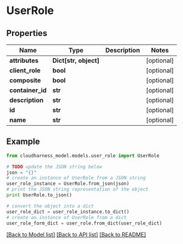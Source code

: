 # UserRole


## Properties

Name | Type | Description | Notes
------------ | ------------- | ------------- | -------------
**attributes** | **Dict[str, object]** |  | [optional] 
**client_role** | **bool** |  | [optional] 
**composite** | **bool** |  | [optional] 
**container_id** | **str** |  | [optional] 
**description** | **str** |  | [optional] 
**id** | **str** |  | [optional] 
**name** | **str** |  | [optional] 

## Example

```python
from cloudharness_model.models.user_role import UserRole

# TODO update the JSON string below
json = "{}"
# create an instance of UserRole from a JSON string
user_role_instance = UserRole.from_json(json)
# print the JSON string representation of the object
print UserRole.to_json()

# convert the object into a dict
user_role_dict = user_role_instance.to_dict()
# create an instance of UserRole from a dict
user_role_form_dict = user_role.from_dict(user_role_dict)
```
[[Back to Model list]](../README.md#documentation-for-models) [[Back to API list]](../README.md#documentation-for-api-endpoints) [[Back to README]](../README.md)


